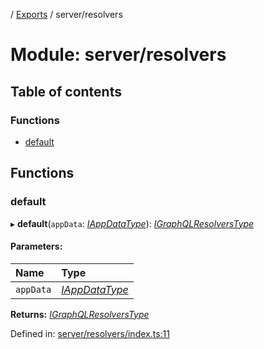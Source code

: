 [](../README.md) / [Exports](../modules.md) / server/resolvers

# Module: server/resolvers

## Table of contents

### Functions

- [default](server_resolvers.md#default)

## Functions

### default

▸ **default**(`appData`: [*IAppDataType*](../interfaces/server.iappdatatype.md)): [*IGraphQLResolversType*](../interfaces/base_root_gql.igraphqlresolverstype.md)

#### Parameters:

Name | Type |
:------ | :------ |
`appData` | [*IAppDataType*](../interfaces/server.iappdatatype.md) |

**Returns:** [*IGraphQLResolversType*](../interfaces/base_root_gql.igraphqlresolverstype.md)

Defined in: [server/resolvers/index.ts:11](https://github.com/onzag/itemize/blob/3efa2a4a/server/resolvers/index.ts#L11)
